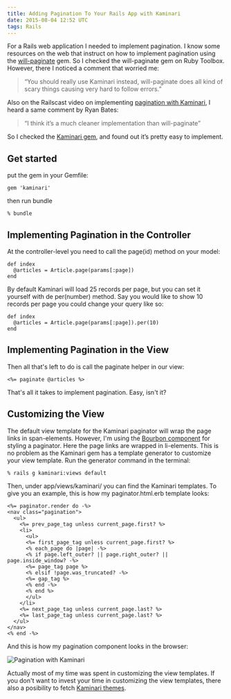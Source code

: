 ```yaml
---
title: Adding Pagination To Your Rails App with Kaminari
date: 2015-08-04 12:52 UTC
tags: Rails
---
```


For a Rails web application I needed to implement pagination. I know some resources on the web that instruct on how to implement pagination using the [will-paginate](https://github.com/mislav/will_paginate) gem. So I checked the will-paginate gem on Ruby Toolbox. However, there I noticed a comment that worried me:

>“You should really use Kaminari instead, will-paginate does all kind of scary things causing very hard to follow errors.”

Also on the Railscast video on implementing [pagination with Kaminari](http://railscasts.com/episodes/254-pagination-with-kaminari), I heard a same comment by Ryan Bates:

>“I think it’s a much cleaner implementation than will-paginate”

So I checked the [Kaminari gem](https://github.com/amatsuda/kaminari), and found out it’s pretty easy to implement.

## Get started

put the gem in your Gemfile:

    gem 'kaminari'

then run bundle

    % bundle

## Implementing Pagination in the Controller

At the controller-level you need to call the page(id) method on your model:

    def index
      @articles = Article.page(params[:page])
    end

By default Kaminari will load 25 records per page, but you can set it yourself with de per(number) method.
Say you would like to show 10 records per page you could change your query like so:

    def index
      @articles = Article.page(params[:page]).per(10)
    end


## Implementing Pagination in the View

Then all that's left to do is call the paginate helper in our view:

    <%= paginate @articles %>

That's all it takes to implement pagination. Easy, isn't it?

## Customizing the View

The default view template for the Kaminari paginator will wrap the page links in span-elements. However, I'm using
the [Bourbon component](http://refills.bourbon.io/components/) for styling a paginator. Here the page links are wrapped in li-elements. This is no problem
as the Kaminari gem has a template generator to customize your view template. Run the generator command in the terminal:

    % rails g kaminari:views default

Then, under app/views/kaminari/ you can find the Kaminari templates. To give you an example, this is how my paginator.html.erb template looks:

    <%= paginator.render do -%>
    <nav class="pagination">
      <ul>
        <%= prev_page_tag unless current_page.first? %>
        <li>
          <ul>
          <%= first_page_tag unless current_page.first? %>
          <% each_page do |page| -%>
          <% if page.left_outer? || page.right_outer? || page.inside_window? -%>
          <%= page_tag page %>
          <% elsif !page.was_truncated? -%>
          <%= gap_tag %>
          <% end -%>
          <% end %>
          </ul>
        </li>
        <%= next_page_tag unless current_page.last? %>
        <%= last_page_tag unless current_page.last? %>
      </ul>
    </nav>
    <% end -%> 


And this is how my pagination component looks in the browser:

![Pagination with Kaminari](/images/pagination.jpg)

Actually most of my time was spent in customizing the view templates. If you don't want to invest your time in customizing the view templates, there also a posibility to fetch [Kaminari themes](https://github.com/amatsuda/kaminari_themes).

